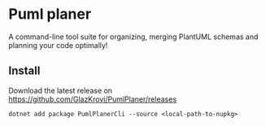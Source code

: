 # Puml planer

A command-line tool suite for organizing, merging PlantUML schemas and planning your code optimally!

## Install

Download the latest release on https://github.com/GlazKrovi/PumlPlaner/releases 

`dotnet add package PumlPlanerCli --source <local-path-to-nupkg>`
